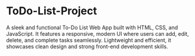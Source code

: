 # ToDo-List-Project
A sleek and functional To-Do List Web App built with HTML, CSS, and JavaScript. It features a responsive, modern UI where users can add, edit, delete, and complete tasks seamlessly. Lightweight and efficient, it showcases clean design and strong front-end development skills.
